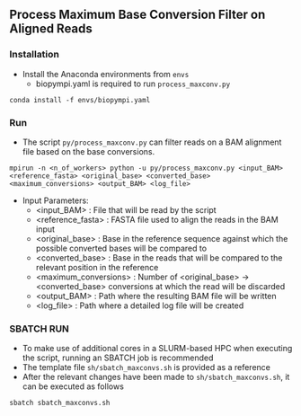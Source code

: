 ## Process Maximum Base Conversion Filter on Aligned Reads

### Installation

- Install the Anaconda environments from `envs`
    + biopympi.yaml is required to run `process_maxconv.py`

```
conda install -f envs/biopympi.yaml
```

### Run
- The script `py/process_maxconv.py` can filter reads on a BAM alignment file based on the base conversions.

```
mpirun -n <n_of_workers> python -u py/process_maxconv.py <input_BAM> <reference_fasta> <original_base> <converted_base> <maximum_conversions> <output_BAM> <log_file>
```

- Input Parameters:
    + <input_BAM> : File that will be read by the script
    + <reference_fasta> : FASTA file used to align the reads in the BAM input
    + <original_base> : Base in the reference sequence against which the possible converted bases will be compared to
    + <converted_base> : Base in the reads that will be compared to the relevant position in the reference
    + <maximum_conversions> : Number of <original_base> -> <converted_base> conversions at which the read will be discarded
    + <output_BAM> : Path where the resulting BAM file will be written
    + <log_file> : Path where a detailed log file will be created

### SBATCH RUN
- To make use of additional cores in a SLURM-based HPC when executing the script, running an SBATCH job is recommended
- The template file `sh/sbatch_maxconvs.sh` is provided as a reference
- After the relevant changes have been made to `sh/sbatch_maxconvs.sh`, it can be executed as follows

```
sbatch sbatch_maxconvs.sh
```
